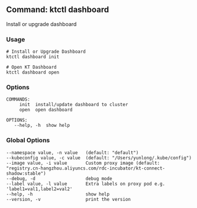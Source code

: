 ## Command: ktctl dashboard

Install or upgrade dashboard 

### Usage

```
# Install or Upgrade Dashboard
ktctl dashboard init

# Open KT Dashboard
ktctl dashboard open
```

### Options

```
COMMANDS:
     init  install/update dashboard to cluster
     open  open dashboard

OPTIONS:
   --help, -h  show help
```

### Global Options

```
--namespace value, -n value   (default: "default")
--kubeconfig value, -c value  (default: "/Users/yunlong/.kube/config")
--image value, -i value       Custom proxy image (default: "registry.cn-hangzhou.aliyuncs.com/rdc-incubator/kt-connect-shadow:stable")
--debug, -d                   debug mode
--label value, -l value       Extra labels on proxy pod e.g. 'label1=val1,label2=val2'
--help, -h                    show help
--version, -v                 print the version
```
